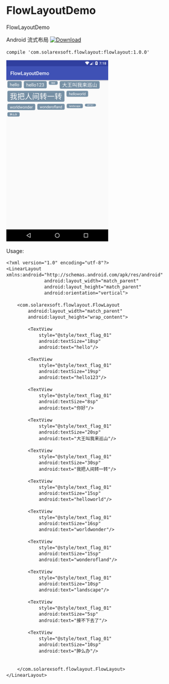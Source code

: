 # FlowLayoutDemo
FlowLayoutDemo

Android 流式布局
[ ![Download](https://api.bintray.com/packages/solarexsoft/maven/FlowLayout/images/download.svg) ](https://bintray.com/solarexsoft/maven/FlowLayout/_latestVersion)

``compile 'com.solarexsoft.flowlayout:flowlayout:1.0.0'``

<img src="https://github.com/flyfire/FlowLayoutDemo/raw/master/screenshot.png" width="270" height="480"/>

Usage:

```
<?xml version="1.0" encoding="utf-8"?>
<LinearLayout xmlns:android="http://schemas.android.com/apk/res/android"
              android:layout_width="match_parent"
              android:layout_height="match_parent"
              android:orientation="vertical">

    <com.solarexsoft.flowlayout.FlowLayout
        android:layout_width="match_parent"
        android:layout_height="wrap_content">

        <TextView
            style="@style/text_flag_01"
            android:textSize="18sp"
            android:text="hello"/>

        <TextView
            style="@style/text_flag_01"
            android:textSize="19sp"
            android:text="hello123"/>

        <TextView
            style="@style/text_flag_01"
            android:textSize="8sp"
            android:text="你好"/>

        <TextView
            style="@style/text_flag_01"
            android:textSize="20sp"
            android:text="大王叫我来巡山"/>

        <TextView
            style="@style/text_flag_01"
            android:textSize="30sp"
            android:text="我把人间转一转"/>

        <TextView
            style="@style/text_flag_01"
            android:textSize="15sp"
            android:text="helloworld"/>

        <TextView
            style="@style/text_flag_01"
            android:textSize="16sp"
            android:text="worldwonder"/>

        <TextView
            style="@style/text_flag_01"
            android:textSize="15sp"
            android:text="wonderofland"/>

        <TextView
            style="@style/text_flag_01"
            android:textSize="10sp"
            android:text="landscape"/>

        <TextView
            style="@style/text_flag_01"
            android:textSize="5sp"
            android:text="接不下去了"/>

        <TextView
            style="@style/text_flag_01"
            android:textSize="10sp"
            android:text="肿么办"/>


    </com.solarexsoft.flowlayout.FlowLayout>
</LinearLayout>
```